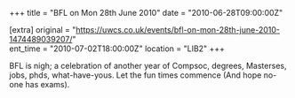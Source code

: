 +++
title = "BFL on Mon 28th June 2010"
date = "2010-06-28T09:00:00Z"

[extra]
original = "https://uwcs.co.uk/events/bfl-on-mon-28th-june-2010-1474489039207/"    
ent_time = "2010-07-02T18:00:00Z"
location = "LIB2"
+++

BFL is nigh; a celebration of another year of Compsoc, degrees, Masterses, jobs, phds, what-have-yous. Let the fun times commence (And hope no-one has exams).

